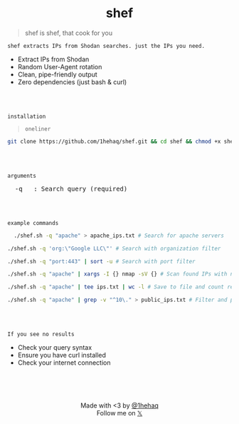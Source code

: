<h1 align="center">shef</h1>

> shef is shef, that cook for you

`shef extracts IPs from Shodan searches. just the IPs you need.`


- Extract IPs from Shodan
- Random User-Agent rotation
- Clean, pipe-friendly output
- Zero dependencies (just bash & curl)


<br>
<br>

`installation`
> `oneliner`
```bash
git clone https://github.com/1hehaq/shef.git && cd shef && chmod +x shef.sh && sudo mv shef.sh /bin/shef && cd .. && rm -rf shef
```

<br>
<br>

`arguments`
<pre>
  -q   : Search query (required)
</pre>

<br>
<br>

`example commands`
```bash
  ./shef.sh -q "apache" > apache_ips.txt # Search for apache servers
```
```bash
./shef.sh -q 'org:\"Google LLC\"' # Search with organization filter
```
```bash
./shef.sh -q "port:443" | sort -u # Search with port filter
```
```bash
./shef.sh -q "apache" | xargs -I {} nmap -sV {} # Scan found IPs with nmap
```
```bash
./shef.sh -q "apache" | tee ips.txt | wc -l # Save to file and count results
```
```bash
./shef.sh -q "apache" | grep -v "^10\." > public_ips.txt # Filter and process results
```

<br>
<br>

`If you see no results`
- Check your query syntax
- Ensure you have curl installed
- Check your internet connection


<br>
<br>
<br>
<p align="center">
Made with <3 by <a href="https://github.com/1hehaq" >@1hehaq</a>
<br>
Follow me on <a href="https://twitter.com/1hehaq">𝕏</a>
</p>
